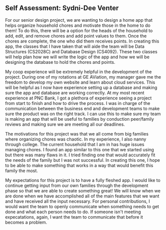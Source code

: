 ## Self Assessment: Sydni-Dee Venter

For our senior design project, we are wanting to design a home app that helps organize household chores and motivate those in the home to do them! To do this,
there will be a option for the heads of the household to add, edit, and remove chores and add point values to them. Once the chores are complete, the one who did
them receives points. In creating this app, the classes that I have taken that will aide the team will be Data Structures (CS2028C) and Database Design (CS4092).
These two classes will help plan how we will write the logic of the app and how we will be designing the database to hold the chores and points.

My coop experience will be extremely helpful in the development of the project. During one of my rotations at GE AViation, my manager gave me the freedom to develop
my own website and learn about cloud services. This will be helpful as I now have experience setting up a database and making sure the app and database are working 
correctly. At my most recent experience at PNC Bank, I got a plethora of experience seeing a project from start to finish and how to drive the process. I was in
charge of the communication between the business end and development teams to make sure the product was on the right track. I can use this to make sure my team is
making an app that will be useful to families by conduction peer/family reviews and making sure we are meeting all our deadlines.

The motivations for this project was that we all come from big families where organizing chores was chaotic. In my experience, I also nanny through college. The 
current household that I am in has huge issues managing chores. I found an app similar to this one that we started using but there was many flaws in it. I tried
finding one that would accurately fit the needs of the family but I was not successful. In creating this one, I hope to be able to make something that works in a
way that would benefit this family the most.

My expectations for this project is to have a fully fleshed app. I would like to continue getting input from our own families through the development phase so that
we are able to create something great! We will know when we are done when we have accomplished all of the main features that we want and have received all the 
input necessary. For personal contributions, I would want the team to openly communicate when something needs to get done and what each person needs to do. If 
someone isn't meeting expecatations, again, I want the team to communicate that before it becomes a problem.

